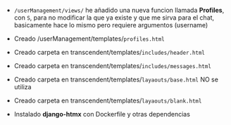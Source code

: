- `/userManagement/views/` he añadido una nueva funcion llamada **Profiles**, con `S`, para no modificar la que ya existe y que me sirva para el chat, basicamente hace lo mismo pero requiere argumentos (username)

- Creado /userManagement/templates/`profiles.html`
- Creado carpeta en transcendent/templates/`includes/header.html`
- Creado carpeta en transcendent/templates/`includes/messages.html`
- Creado carpeta en transcendent/templates/`layaouts/base.html` NO se utiliza
- Creado carpeta en transcendent/templates/`layaouts/blank.html`
- Instalado **django-htmx** con Dockerfile y otras dependencias
